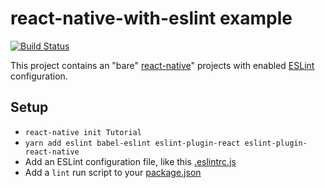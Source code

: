 # react-native-with-eslint example

[![Build Status](https://travis-ci.org/jerolimov/react-native-with-eslint.svg?branch=master)](https://travis-ci.org/jerolimov/react-native-with-eslint)

This project contains an "bare" [react-native](http://facebook.github.io/react-native/)" projects
with enabled [ESLint](https://eslint.org/) configuration.

## Setup

*   `react-native init Tutorial`
*   `yarn add eslint babel-eslint eslint-plugin-react eslint-plugin-react-native`
*   Add an ESLint configuration file, like this [.eslintrc.js](./eslintrc.js)
*   Add a `lint` run script to your [package.json](package.json)

